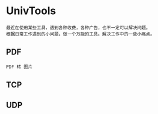 # UnivTools
    最近在使用某些工具，遇到各种收费，各种广告，也不一定可以解决问题。
    根据日常工作遇到的小问题，做一个万能的工具。解决工作中的一些小痛点。
    
    
## PDF
    PDF 转 图片

## TCP

## UDP



